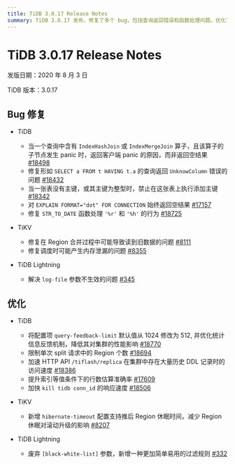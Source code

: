 ```yaml
---
title: TiDB 3.0.17 Release Notes
summary: TiDB 3.0.17 发布，修复了多个 bug，包括查询返回错误和函数处理问题。优化了配置项和 HTTP API 访问速度。TiKV 修复了数据读取和调度问题，新增了配置支持。TiDB Lightning 解决了参数不生效的问题，并新增了更简单易用的过滤规则。
---
```


# TiDB 3.0.17 Release Notes

发版日期：2020 年 8 月 3 日

TiDB 版本：3.0.17

## Bug 修复

+ TiDB

    - 当一个查询中含有 `IndexHashJoin` 或 `IndexMergeJoin` 算子，且该算子的子节点发生 panic 时，返回客户端 panic 的原因，而非返回空结果 [#18498](https://github.com/pingcap/tidb/pull/18498)
    - 修复形如 `SELECT a FROM t HAVING t.a` 的查询返回 `UnknowColumn` 错误的问题 [#18432](https://github.com/pingcap/tidb/pull/18432)
    - 当一张表没有主键，或其主键为整型时，禁止在这张表上执行添加主键 [#18342](https://github.com/pingcap/tidb/pull/18342)
    - 对 `EXPLAIN FORMAT="dot" FOR CONNECTION` 始终返回空结果 [#17157](https://github.com/pingcap/tidb/pull/17157)
    - 修复 `STR_TO_DATE` 函数处理 `'%r'` 和 `'%h'` 的行为 [#18725](https://github.com/pingcap/tidb/pull/18725)

+ TiKV

    - 修复在 Region 合并过程中可能导致读到旧数据的问题 [#8111](https://github.com/tikv/tikv/pull/8111)
    - 修复调度时可能产生内存泄漏的问题 [#8355](https://github.com/tikv/tikv/pull/8355)

+ TiDB Lightning

    - 解决 `log-file` 参数不生效的问题 [#345](https://github.com/pingcap/tidb-lightning/pull/345)

## 优化

+ TiDB

    - 将配置项 `query-feedback-limit` 默认值从 1024 修改为 512, 并优化统计信息反馈机制，降低其对集群的性能影响 [#18770](https://github.com/pingcap/tidb/pull/18770)
    - 限制单次 split 请求中的 Region 个数 [#18694](https://github.com/pingcap/tidb/pull/18694)
    - 加速 HTTP API `/tiflash/replica` 在集群中存在大量历史 DDL 记录时的访问速度 [#18386](https://github.com/pingcap/tidb/pull/18386)
    - 提升索引等值条件下的行数估算准确率 [#17609](https://github.com/pingcap/tidb/pull/17609)
    - 加快 `kill tidb conn_id` 的响应速度 [#18506](https://github.com/pingcap/tidb/pull/18506)

+ TiKV

    - 新增 `hibernate-timeout` 配置支持推后 Region 休眠时间，减少 Region 休眠对滚动升级的影响 [#8207](https://github.com/tikv/tikv/pull/8207)

+ TiDB Lightning

    - 废弃 `[black-white-list]` 参数，新增一种更加简单易用的过滤规则 [#332](https://github.com/pingcap/tidb-lightning/pull/332)
